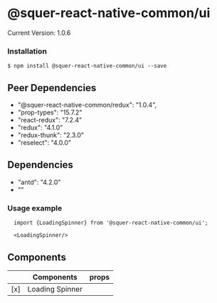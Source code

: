 # @squer-react-native-common/ui

Current Version: 1.0.6

### Installation
`$ npm install @squer-react-native-common/ui --save`

## Peer Dependencies
- "@squer-react-native-common/redux": "1.0.4",
- "prop-types": "15.7.2"
- "react-redux": "7.2.4"
- "redux": "4.1.0"
- "redux-thunk": "2.3.0"
- "reselect": "4.0.0"

## Dependencies
- "antd": "4.2.0"
- ""

### Usage example
```
  import {LoadingSpinner} from '@squer-react-native-common/ui';

  <LoadingSpinner/>
```

## Components

|   | Components | props |
|---|---|---|
| [x] | Loading Spinner |   |
